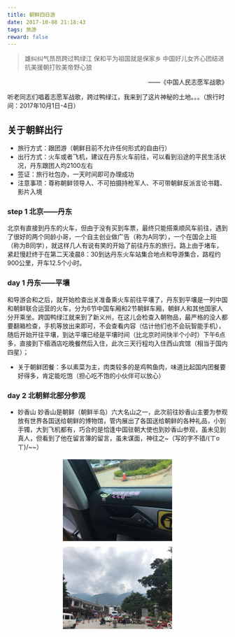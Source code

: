 ```yaml
---
title: 朝鲜四日游
date: 2017-10-08 21:18:43
tags: 旅游
reward: false
---
```

>雄纠纠气昂昂跨过鸭绿江
保和平为祖国就是保家乡
中国好儿女齐心团结进
抗美援朝打败美帝野心狼
<p style="text-align:right">——《中国人民志愿军战歌》</p>
听老同志们唱着志愿军战歌，跨过鸭绿江，我来到了这片神秘的土地。。。（旅行时间：2017年10月1日-4日）
<!-- more --> 
<style>
	.img_warpper {
		text-align: center;
	}
	.img_warpper img{
		width: 250px;
		border: 5px solid #fff;
	}
</style>

## 关于朝鲜出行
+ 旅行方式：跟团游（朝鲜目前不允许任何形式的自由行）
+ 出行方式：火车或者飞机，建议在丹东火车前往，可以看到沿途的平民生活状况，丹东跟团人均2100左右
+ 签证：旅行社包办，一天时间即可办理成功
+ 注意事项：尊称朝鲜领导人、不可拍摄持枪军人、不可带朝鲜反派言论书籍、影片入境

### step 1 北京——丹东
北京有直接到丹东的火车，但由于没有买到车票，最终只能搭乘顺风车前往，遇到了很好的两个同龄小哥，一个自主创业做广告（称为A同学），一个在国企上班（称为B同学），就这样几人有说有笑的开始了前往丹东的旅行。路上由于堵车，紧赶慢赶终于在第二天凌晨8：30到达丹东火车站集合地点和导游集合，路程约900公里，开车12.5个小时。

### day 1 丹东——平壤
和导游会和之后，就开始检查出关准备乘火车前往平壤了，丹东到平壤是一列中国和朝鲜联合运营的火车，分为6节中国车厢和2节朝鲜车厢，朝鲜人和其他国家人分开乘坐。跨国鸭绿江就来到了新义州，在这儿会检查入朝物品，最严格的没人都要翻箱检查，手机等放出来即可，不会查看内容（估计他们也不会玩智能手机），随后开始开往平壤，到达平壤已经是平壤时间（比北京时间快半个小时）下午6点多，直接到下榻酒店吃晚餐然后入住，此次三天行程均入住西山宾馆（相当于国内四星）；
+ 关于朝鲜团餐：多以素菜为主，肉类较多的是鸡鸭鱼肉，味道比起国内团餐要好得多，肯定能吃饱（担心吃不饱的小伙伴可以放心）

### day 2 北朝鲜北部分参观
+ 妙香山 妙香山是朝鲜（朝鲜半岛）六大名山之一，此次前往妙香山主要为参观放有世界各国送给朝鲜的博物馆，管内展出了各国送给朝鲜的各种礼品，小到手镯，大到飞机都有，巧合的是恰逢中国驻朝大使也到妙香山参观，虽未见到真人，但看到了他在留言簿的留言，虽未谋面，神往之~（写的字不错/(ㄒoㄒ)/~~）
<div class="img_warpper"><img src="https://raw.githubusercontent.com/dandandexia/dandandexia.github.io/save/img/img_01.jpeg" alt=""><img src="https://raw.githubusercontent.com/dandandexia/dandandexia.github.io/save/img/img_02.jpeg" alt=""></div>